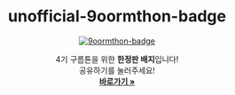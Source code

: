 <div align="center">
  <h1>unofficial-9oormthon-badge</h1>
  <a href="https://9oormthon-badge.minung.dev"><img src="https://9oormthon-badge.minung.dev/badge.svg?text=%EA%B5%AC%EB%A6%84%EA%B5%AC%EB%A6%84%EA%B5%AC%EB%A5%B4%EB%AF%B8&speed=1" alt="9oormthon-badge"></a>
  <p align="center">
    4기 구름톤을 위한 <strong>한정판 배지</strong>입니다! <br />    
    공유하기를 눌러주세요!
    <br />    
    <a href="https://9oormthon-badge.minung.dev"><strong>바로가기 »</strong></a>
  </p>
</div>
